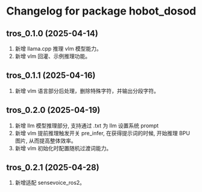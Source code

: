 # Changelog for package hobot_dosod

tros_0.1.0 (2025-04-14)
------------------
1. 新增 llama.cpp 推理 vlm 模型能力。
2. 新增 vlm 回灌、示例推理功能。

tros_0.1.1 (2025-04-16)
------------------
1. 新增 vlm 语言部分后处理，删除特殊字符，并输出分段字符。

tros_0.2.0 (2025-04-19)
------------------
1. 新增 llm 模型推理部分, 支持通过 .txt 为 llm 设置系统 prompt
2. 新增 vlm 提前推理触发开关 pre_infer, 在获得提示词的时候, 开始推理 BPU 图片, 从而提高整体效率。
3. 新增 vlm 初始化时配置随机过渡词能力。

tros_0.2.1 (2025-04-28)
------------------
1. 新增适配 sensevoice_ros2。